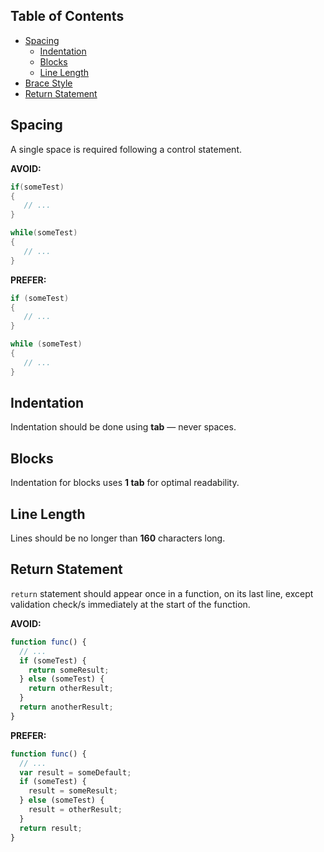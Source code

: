 ## Table of Contents

- [Spacing](#spacing)
  + [Indentation](#indentation)
  + [Blocks](#blocks)
  + [Line Length](#line-length)
- [Brace Style](#brace-style)
- [Return Statement](#return-statement)

## Spacing

A single space is required following a control statement.

**AVOID:**

```csharp
if(someTest)
{
   // ...
}

while(someTest)
{
   // ...
}
```

**PREFER:**

```csharp
if (someTest)
{
   // ...
}

while (someTest)
{
   // ...
}
```

## Indentation

Indentation should be done using **tab** — never spaces.  

## Blocks

Indentation for blocks uses **1 tab** for optimal readability.

## Line Length

Lines should be no longer than **160** characters long.

## Return Statement

`return` statement should appear once in a function, on its last line, except validation check/s immediately at the start of the function. 

**AVOID:**

```javascript
function func() {
  // ...
  if (someTest) {
    return someResult;
  } else (someTest) {
    return otherResult;
  }
  return anotherResult;
}
```

**PREFER:**

```javascript
function func() {
  // ...
  var result = someDefault;
  if (someTest) {
    result = someResult;
  } else (someTest) {
    result = otherResult;
  }
  return result;
}
```

